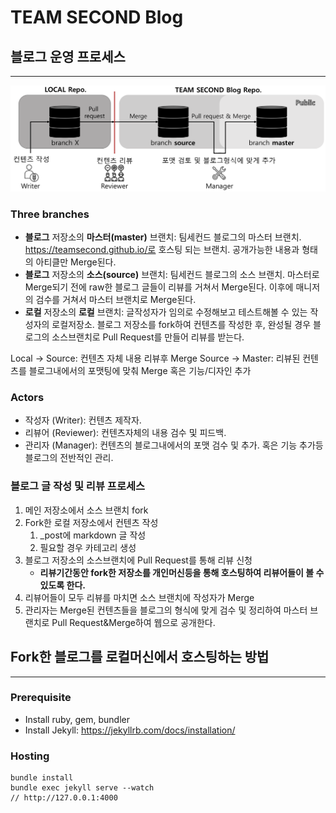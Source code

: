 # TEAM SECOND Blog



## 블로그 운영 프로세스

---

![Team second blogging process](./assets/img/github/blog_process.png)

### Three branches 

* **블로그** 저장소의 **마스터(master)** 브랜치:  팀세컨드 블로그의 마스터 브랜치. https://teamsecond.github.io/로 호스팅 되는 브랜치. 공개가능한 내용과 형태의 아티클만 Merge된다.
* **블로그** 저장소의 **소스(source)** 브랜치: 팀세컨드 블로그의 소스 브랜치. 마스터로 Merge되기 전에 raw한 블로그 글들이 리뷰를 거쳐서 Merge된다. 이후에 매니저의 검수를 거쳐서 마스터 브랜치로 Merge된다. 
* **로컬** 저장소의 **로컬** 브랜치: 글작성자가 임의로 수정해보고 테스트해볼 수 있는 작성자의 로컬저장소. 블로그 저장소를 fork하여 컨텐츠를 작성한 후, 완성될 경우 블로그의 소스브랜치로 Pull Request를 만들어 리뷰를 받는다.  

Local -> Source: 컨텐츠 자체 내용 리뷰후 Merge
Source -> Master: 리뷰된 컨텐츠를 블로그내에서의 포맷팅에 맞춰 Merge 혹은 기능/디자인 추가

### Actors

* 작성자 (Writer): 컨텐츠 제작자. 
* 리뷰어 (Reviewer): 컨텐츠자체의 내용 검수 및 피드백.
* 관리자 (Manager): 컨텐츠의 블로그내에서의 포맷 검수 및 추가. 혹은 기능 추가등 블로그의 전반적인 관리.

### 블로그 글 작성 및 리뷰 프로세스

1. 메인 저장소에서 소스 브랜치 fork 
2. Fork한 로컬 저장소에서 컨텐츠 작성
   1. _post에 markdown 글 작성
   2. 필요할 경우 카테고리 생성
3. 블로그 저장소의 소스브랜치에 Pull Request를 통해 리뷰 신청
   * **리뷰기간동안  fork한 저장소를 개인머신등을 통해 호스팅하여 리뷰어들이 볼 수 있도록 한다.**
4. 리뷰어들이 모두 리뷰를 마치면 소스 브랜치에 작성자가 Merge
5. 관리자는 Merge된 컨텐츠들을 블로그의 형식에 맞게 검수 및 정리하여 마스터 브랜치로 Pull Request&Merge하여 웹으로 공개한다.

## Fork한 블로그를 로컬머신에서 호스팅하는 방법

---

### Prerequisite

- Install ruby, gem, bundler
- Install Jekyll: https://jekyllrb.com/docs/installation/

### Hosting

```
bundle install
bundle exec jekyll serve --watch
// http://127.0.0.1:4000
```
